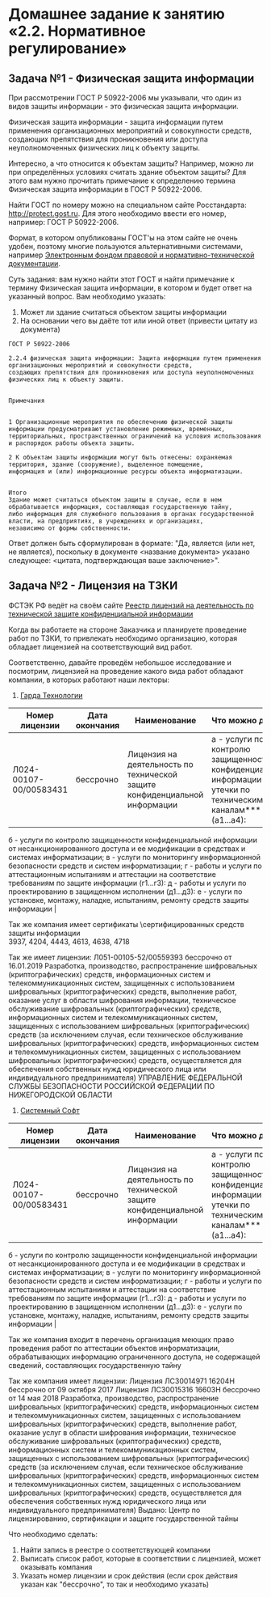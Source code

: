 # Домашнее задание к занятию «2.2. Нормативное регулирование»

## Задача №1 - Физическая защита информации

При рассмотрении ГОСТ Р 50922-2006 мы указывали, что один из видов защиты информации - это физическая защита информации.

Физическая защита информации - защита информации путем применения организационных мероприятий и совокупности средств, создающих препятствия для проникновения или доступа неуполномоченных физических лиц к объекту защиты.

Интересно, а что относится к объектам защиты? Например, можно ли при определённых условиях считать здание объектом защиты? Для этого вам нужно прочитать примечание к определению термина Физическая защита информации в ГОСТ Р 50922-2006.

Найти ГОСТ по номеру можно на специальном сайте Росстандарта: http://protect.gost.ru. Для этого необходимо ввести его номер, например: ГОСТ Р 50922-2006.

Формат, в котором опубликованы ГОСТ'ы на этом сайте не очень удобен, поэтому многие пользуются альтернативными системами, например [Электронным фондом правовой и нормативно-технической документации](http://docs.cntd.ru).

Суть задания: вам нужно найти этот ГОСТ и найти примечание к термину Физическая защита информации, в котором и будет ответ на указанный вопрос. Вам необходимо указать:
1. Может ли здание считаться объектом защиты информации
1. На основании чего вы даёте тот или иной ответ (привести цитату из документа)

```text
ГОСТ Р 50922-2006

2.2.4 физическая защита информации: Защита информации путем применения организационных мероприятий и совокупности средств, 
создающих препятствия для проникновения или доступа неуполномоченных физических лиц к объекту защиты.


Примечания


1 Организационные мероприятия по обеспечению физической защиты информации предусматривают установление режимных, временных, 
территориальных, пространственных ограничений на условия использования и распорядок работы объекта защиты.

2 К объектам защиты информации могут быть отнесены: охраняемая территория, здание (сооружение), выделенное помещение, 
информация и (или) информационные ресурсы объекта информатизации.


Итого
Здание может считаться объектом защиты в случае, если в нем обрабатывается информация, составляющая государственную тайну, 
либо информация для служебного пользования в органах государственной власти, на предприятиях, в учреждениях и организациях, 
независимо от формы собственности.
```





Ответ должен быть сформулирован в формате: "Да, является (или нет, не является), поскольку в документе <название документа> указано следующее: <цитата, подтверждающая ваше заключение>".

## Задача №2 - Лицензия на ТЗКИ

ФСТЭК РФ ведёт на своём сайте [Реестр лицензий на деятельность по технической защите конфиденциальной информации](https://reestr.fstec.ru/)

Когда вы работаете на стороне Заказчика и планируете проведение работ по ТЗКИ, то привлекать необходимо организацию, которая обладает лицензией на соответствующий вид работ.

Соответственно, давайте проведём небольшое исследование и посмотрим, лицензией на проведение какого вида работ обладают компании, в которых работают наши лекторы:

1. [Гарда Технологии](https://gardatech.ru)

|Номер лицензии|Дата окончания|Наименование|Что можно делать|
|---|---|---|---|
|Л024-00107-00/00583431|бессрочно|Лицензия на деятельность по технической защите конфиденциальной информации|а - услуги по контролю защищенности конфиденциальной информации от утечки по техническим каналам*** (а1...а4):
б - услуги по контролю защищенности конфиденциальной информации от несанкционированного доступа и ее модификации в средствах и системах информатизации;
в - услуги по мониторингу информационной безопасности средств и систем информатизации;
г - работы и услуги по аттестационным испытаниям и аттестации на соответствие требованиям по защите информации (г1...г3):
д - работы и услуги по проектированию в защищенном исполнении (д1...д3):
е - услуги по установке, монтажу, наладке, испытаниям, ремонту средств защиты информации |

Так же компания имеет сертификаты \сертифицированных средств защиты информации\
3937, 4204, 4443, 4613, 4638, 4718


Так же имеет лицензии:
Л051-00105-52/00559393 бессрочно от 16.01.2019 
Разработка, производство, распространение шифровальных (криптографических) средств, информационных систем и телекоммуникационных 
систем, защищенных с использованием шифровальных (криптографических) средств, выполнение работ, оказание услуг в области 
шифрования информации, техническое обслуживание шифровальных (криптографических) средств, информационных систем и 
телекоммуникационных систем, защищенных с использованием шифровальных (криптографических) средств (за исключением случая, 
если техническое обслуживание шифровальных (криптографических) средств, информационных систем и телекоммуникационных систем, 
защищенных с использованием шифровальных (криптографических) средств, осуществляется для обеспечения собственных нужд 
юридического лица или индивидуального предпринимателя)
УПРАВЛЕНИЕ ФЕДЕРАЛЬНОЙ СЛУЖБЫ БЕЗОПАСНОСТИ РОССИЙСКОЙ ФЕДЕРАЦИИ ПО НИЖЕГОРОДСКОЙ ОБЛАСТИ


1. [Системный Софт](https://www.syssoft.ru)

|Номер лицензии|Дата окончания|Наименование|Что можно делать|
|---|---|---|---|
|Л024-00107-00/00583431|бессрочно|Лицензия на деятельность по технической защите конфиденциальной информации|а - услуги по контролю защищенности конфиденциальной информации от утечки по техническим каналам*** (а1...а4):
б - услуги по контролю защищенности конфиденциальной информации от несанкционированного доступа и ее модификации в средствах и системах информатизации;
в - услуги по мониторингу информационной безопасности средств и систем информатизации;
г - работы и услуги по аттестационным испытаниям и аттестации на соответствие требованиям по защите информации (г1...г3):
д - работы и услуги по проектированию в защищенном исполнении (д1...д3):
е - услуги по установке, монтажу, наладке, испытаниям, ремонту средств защиты информации |

Так же компания входит в перечень организация меющих право проведения работ по аттестации объектов информатизации, 
обрабатывающих информацию ограниченного доступа, не содержащей сведений, составляющих государственную тайну

Так же компания имеет лицензии:
Лицензия ЛСЗ0014971 16204Н бессрочно от 09 октября 2017
Лицензия ЛСЗ0015316 16603Н бессрочно от 14 мая 2018
Разработка, производство, распространение шифровальных (криптографических) средств, информационных систем и телекоммуникационных 
систем, защищенных с использованием шифровальных (криптографических) средств, выполнение работ, оказание услуг в области 
шифрования информации, техническое обслуживание шифровальных (криптографических) средств, информационных систем и 
телекоммуникационных систем, защищенных с использованием шифровальных (криптографических) средств (за исключением случая, 
если техническое обслуживание шифровальных (криптографических) средств, информационных систем и телекоммуникационных систем, 
защищенных с использованием шифровальных (криптографических) средств, осуществляется для обеспечения собственных нужд 
юридического лица или индивидуального предпринимателя)
Выдано: Центр по лицензированию, сертификации и защите государственной тайны




Что необходимо сделать:
1. Найти запись в реестре о соответствующей компании
1. Выписать список работ, которые в соответствии с лицензией, может оказывать компания
1. Указать номер лицензии и срок действия (если срок действия указан как "бессрочно", то так и необходимо указать)
